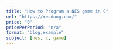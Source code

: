 ```yaml
---
title: "How to Program a NES game in C"
url: "https://nesdoug.com/"
price: "0"
pricePerPeriod: "n/a"
format: "blog,example"
subject: [nes, c, game]
---
```

